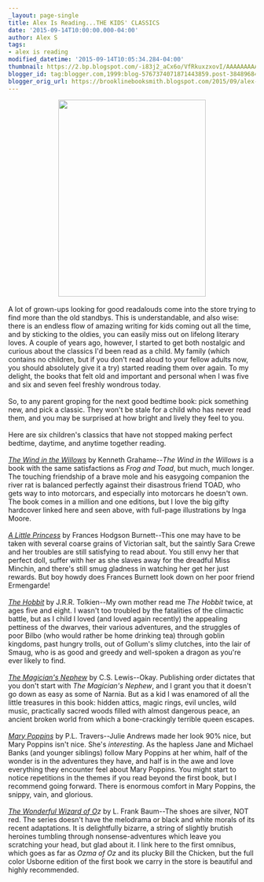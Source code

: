 ```yaml
---
_layout: page-single
title: Alex Is Reading...THE KIDS' CLASSICS
date: '2015-09-14T10:00:00.000-04:00'
author: Alex S
tags:
- alex is reading
modified_datetime: '2015-09-14T10:05:34.284-04:00'
thumbnail: https://2.bp.blogspot.com/-i83j2_aCx6o/VfRkuxzxovI/AAAAAAAAAKI/7LM8ECJAmZE/s72-c/IMG_1101.JPG
blogger_id: tag:blogger.com,1999:blog-5767374071871443859.post-384896843425808903
blogger_orig_url: https://brooklinebooksmith.blogspot.com/2015/09/alex-is-readingthe-kids-classics.html
---
```


<div class="separator" style="clear: both; text-align: center;"><a href="https://2.bp.blogspot.com/-i83j2_aCx6o/VfRkuxzxovI/AAAAAAAAAKI/7LM8ECJAmZE/s1600/IMG_1101.JPG" imageanchor="1" style="margin-left: 1em; margin-right: 1em;"><img border="0" height="400" src="https://2.bp.blogspot.com/-i83j2_aCx6o/VfRkuxzxovI/AAAAAAAAAKI/7LM8ECJAmZE/s400/IMG_1101.JPG" width="300" /></a></div><br />A lot of grown-ups looking for good readalouds come into the store trying to find more than the old standbys. This is understandable, and also wise: there is an endless flow of amazing writing for kids coming out all the time, and by sticking to the oldies, you can easily miss out on lifelong literary loves. A couple of years ago, however, I started to get both nostalgic and curious about the classics I'd been read as a child. My family (which contains no children, but if you don't read aloud to your fellow adults now, you should absolutely give it a try) started reading them over again. To my delight, the books that felt old and important and personal when I was five and six and seven feel freshly wondrous today.<br /><br />So, to any parent groping for the next good bedtime book: pick something new, and pick a classic. They won't be stale for a child who has never read them, and you may be surprised at how bright and lively they feel to you.<br /><br />Here are six children's classics that have not stopped making perfect bedtime, daytime, and anytime together reading.<br /><br /><a href="https://www.brooklinebooksmith-shop.com/book/9780763622428"><i>The Wind in the Willows</i></a> by Kenneth Grahame--<i>The Wind in the Willows</i> is a book with the same satisfactions as <i>Frog and Toad</i>, but much, much longer. The touching friendship of a brave mole and his easygoing companion the river rat is balanced perfectly against their disastrous friend TOAD, who gets way to into motorcars, and especially into motorcars he doesn't own. The book comes in a million and one editions, but I love the big gifty hardcover linked here and seen above, with full-page illustrations by Inga Moore.<br /><br /><a href="https://www.brooklinebooksmith-shop.com/book/9780064401876"><i>A Little Princess</i></a> by Frances Hodgson Burnett--This one may have to be taken with several coarse grains of Victorian salt, but the saintly Sara Crewe and her troubles are still satisfying to read about. You still envy her that perfect doll, suffer with her as she slaves away for the dreadful Miss Minchin, and there's still smug gladness in watching her get her just rewards. But boy howdy does Frances Burnett look down on her poor friend Ermengarde! <br /><br /><a href="https://www.brooklinebooksmith-shop.com/book/9780618260300"><i>The Hobbit</i></a> by J.R.R. Tolkien--My own mother read me <i>The Hobbit </i>twice, at ages five and eight. I wasn't too troubled by the fatalities of the climactic battle, but as I child I loved (and loved again recently) the appealing pettiness of the dwarves, their various adventures, and the struggles of poor Bilbo (who would rather be home drinking tea) through goblin kingdoms, past hungry trolls, out of Gollum's slimy clutches, into the lair of Smaug, who is as good and greedy and well-spoken a dragon as you're ever likely to find.<br /><br /><i><a href="https://www.brooklinebooksmith-shop.com/book/9780064409438">The Magician's Nephew</a> </i>by C.S. Lewis--Okay. Publishing order dictates that you don't start with <i>The Magician's Nephew</i>, and I grant you that it doesn't go down as easy as some of Narnia. But as a kid I was enamored of all the little treasures in this book: hidden attics, magic rings, evil uncles, wild music, practically sacred woods filled with almost dangerous peace, an ancient broken world from which a bone-crackingly terrible queen escapes.<br /><br /><i><a href="https://www.brooklinebooksmith-shop.com/book/9780152017170">Mary Poppins</a> </i>by P.L. Travers--Julie Andrews made her look 90% nice, but Mary Poppins isn't nice. She's <i>interesting</i>. As the hapless Jane and Michael Banks (and younger siblings) follow Mary Poppins at her whim, half of the wonder is in the adventures they have, and half is in the awe and love everything they encounter feel about Mary Poppins. You might start to notice repetitions in the themes if you read beyond the first book, but I recommend going forward. There is enormous comfort in Mary Poppins, the snippy, vain, and glorious.<br /><br /><i><a href="https://www.brooklinebooksmith-shop.com/book/9781442485471">The Wonderful Wizard of O</a>z</i> by L. Frank Baum--The shoes are silver, NOT red. The series doesn't have the melodrama or black and white morals of its recent adaptations. It is delightfully bizarre, a string of slightly brutish heroines tumbling through nonsense-adventures which leave you scratching your head, but glad about it. I link here to the first omnibus, which goes as far as <i>Ozma of Oz</i> and its plucky Bill the Chicken, but the full color Usborne edition of the first book we carry in the store is beautiful and highly recommended.